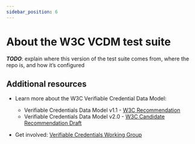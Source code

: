 ```yaml
---
sidebar_position: 6
---
```


# About the W3C VCDM test suite

**_TODO_**: explain where this version of the test suite comes from, where the repo is, and how it’s configured

## Additional resources

* Learn more about the W3C Verifiable Credential Data Model:
  * Verifiable Credentials Data Model v1.1 - [W3C Recommendation](https://www.w3.org/TR/vc-data-model/)
  * Verifiable Credentials Data Model v2.0 - [W3C Candidate Recommendation Draft](https://www.w3.org/TR/vc-data-model-2.0/)

* Get involved: [Verifiable Credentials Working Group](https://www.w3.org/2017/vc/WG/)
